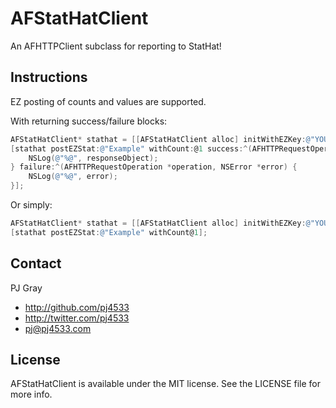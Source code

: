 # AFStatHatClient

An AFHTTPClient subclass for reporting to StatHat!

## Instructions

EZ posting of counts and values are supported.

With returning success/failure blocks:

``` objective-c
AFStatHatClient* stathat = [[AFStatHatClient alloc] initWithEZKey:@"YOUR EZ KEY"];
[stathat postEZStat:@"Example" withCount:@1 success:^(AFHTTPRequestOperation *operation, id responseObject) {
    NSLog(@"%@", responseObject);
} failure:^(AFHTTPRequestOperation *operation, NSError *error) {
    NSLog(@"%@", error);
}];
```

Or simply:

``` objective-c
AFStatHatClient* stathat = [[AFStatHatClient alloc] initWithEZKey:@"YOUR EZ KEY"];
[stathat postEZStat:@"Example" withCount@1];
```

## Contact

PJ Gray

- http://github.com/pj4533
- http://twitter.com/pj4533
- pj@pj4533.com

## License

AFStatHatClient is available under the MIT license. See the LICENSE file for more info.

